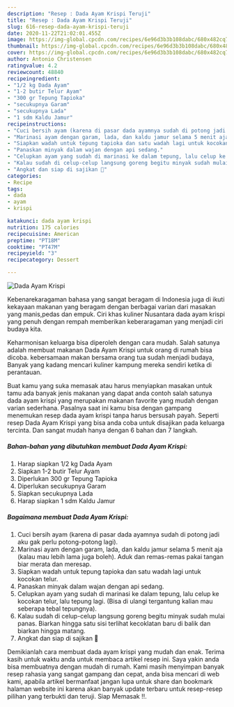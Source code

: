 ```yaml
---
description: "Resep : Dada Ayam Krispi Teruji"
title: "Resep : Dada Ayam Krispi Teruji"
slug: 616-resep-dada-ayam-krispi-teruji
date: 2020-11-22T21:02:01.455Z
image: https://img-global.cpcdn.com/recipes/6e96d3b3b108dabc/680x482cq70/dada-ayam-krispi-foto-resep-utama.jpg
thumbnail: https://img-global.cpcdn.com/recipes/6e96d3b3b108dabc/680x482cq70/dada-ayam-krispi-foto-resep-utama.jpg
cover: https://img-global.cpcdn.com/recipes/6e96d3b3b108dabc/680x482cq70/dada-ayam-krispi-foto-resep-utama.jpg
author: Antonio Christensen
ratingvalue: 4.2
reviewcount: 48840
recipeingredient:
- "1/2 kg Dada Ayam"
- "1-2 butir Telur Ayam"
- "300 gr Tepung Tapioka"
- "secukupnya Garam"
- "secukupnya Lada"
- "1 sdm Kaldu Jamur"
recipeinstructions:
- "Cuci bersih ayam (karena di pasar dada ayamnya sudah di potong jadi aku gak perlu potong-potong lagi)."
- "Marinasi ayam dengan garam, lada, dan kaldu jamur selama 5 menit aja (kalau mau lebih lama juga boleh). Aduk dan remas-remas pakai tangan biar merata dan meresap."
- "Siapkan wadah untuk tepung tapioka dan satu wadah lagi untuk kocokan telur."
- "Panaskan minyak dalam wajan dengan api sedang."
- "Celupkan ayam yang sudah di marinasi ke dalam tepung, lalu celup ke kocokan telur, lalu tepung lagi. (Bisa di ulangi tergantung kalian mau seberapa tebal tepungnya)."
- "Kalau sudah di celup-celup langsung goreng begitu minyak sudah mulai panas. Biarkan hingga satu sisi terlihat kecoklatan baru di balik dan biarkan hingga matang."
- "Angkat dan siap di sajikan 🤗"
categories:
- Recipe
tags:
- dada
- ayam
- krispi

katakunci: dada ayam krispi 
nutrition: 175 calories
recipecuisine: American
preptime: "PT18M"
cooktime: "PT47M"
recipeyield: "3"
recipecategory: Dessert

---
```



![Dada Ayam Krispi](https://img-global.cpcdn.com/recipes/6e96d3b3b108dabc/680x482cq70/dada-ayam-krispi-foto-resep-utama.jpg)

Kebenarekaragaman bahasa yang sangat beragam di Indonesia juga di ikuti kekayaan makanan yang beragam dengan berbagai varian dari masakan yang manis,pedas dan empuk. Ciri khas kuliner Nusantara dada ayam krispi yang penuh dengan rempah memberikan keberaragaman yang menjadi ciri budaya kita.


Keharmonisan keluarga bisa diperoleh dengan cara mudah. Salah satunya adalah membuat makanan Dada Ayam Krispi untuk orang di rumah bisa dicoba. kebersamaan makan bersama orang tua sudah menjadi budaya, Banyak yang kadang mencari kuliner kampung mereka sendiri ketika di perantauan.



Buat kamu yang suka memasak atau harus menyiapkan masakan untuk tamu ada banyak jenis makanan yang dapat anda contoh salah satunya dada ayam krispi yang merupakan makanan favorite yang mudah dengan varian sederhana. Pasalnya saat ini kamu bisa dengan gampang menemukan resep dada ayam krispi tanpa harus bersusah payah.
Seperti resep Dada Ayam Krispi yang bisa anda coba untuk disajikan pada keluarga tercinta. Dan sangat mudah hanya dengan 6 bahan dan 7 langkah.


<!--inarticleads1-->

##### Bahan-bahan yang dibutuhkan membuat Dada Ayam Krispi:

1. Harap siapkan 1/2 kg Dada Ayam
1. Siapkan 1-2 butir Telur Ayam
1. Diperlukan 300 gr Tepung Tapioka
1. Diperlukan secukupnya Garam
1. Siapkan secukupnya Lada
1. Harap siapkan 1 sdm Kaldu Jamur




<!--inarticleads2-->

##### Bagaimana membuat  Dada Ayam Krispi:

1. Cuci bersih ayam (karena di pasar dada ayamnya sudah di potong jadi aku gak perlu potong-potong lagi).
1. Marinasi ayam dengan garam, lada, dan kaldu jamur selama 5 menit aja (kalau mau lebih lama juga boleh). Aduk dan remas-remas pakai tangan biar merata dan meresap.
1. Siapkan wadah untuk tepung tapioka dan satu wadah lagi untuk kocokan telur.
1. Panaskan minyak dalam wajan dengan api sedang.
1. Celupkan ayam yang sudah di marinasi ke dalam tepung, lalu celup ke kocokan telur, lalu tepung lagi. (Bisa di ulangi tergantung kalian mau seberapa tebal tepungnya).
1. Kalau sudah di celup-celup langsung goreng begitu minyak sudah mulai panas. Biarkan hingga satu sisi terlihat kecoklatan baru di balik dan biarkan hingga matang.
1. Angkat dan siap di sajikan 🤗




Demikianlah cara membuat dada ayam krispi yang mudah dan enak. Terima kasih untuk waktu anda untuk membaca artikel resep ini. Saya yakin anda bisa membuatnya dengan mudah di rumah. Kami masih menyimpan banyak resep rahasia yang sangat gampang dan cepat, anda bisa mencari di web kami, apabila artikel bermanfaat jangan lupa untuk share dan bookmark halaman website ini karena akan banyak update terbaru untuk resep-resep pilihan yang terbukti dan teruji. Siap Memasak !!. 
